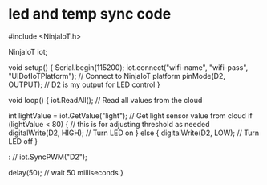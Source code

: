 # led and temp sync code

#include <NinjaIoT.h>

NinjaIoT iot;

void setup() {
  Serial.begin(115200);
  iot.connect("wifi-name", "wifi-pass", "UIDofIoTPlatform");   // Connect to NinjaIoT platform
  pinMode(D2, OUTPUT);    // D2 is my output for LED control
}

void loop() {
  iot.ReadAll();  // Read all values from the cloud

  int lightValue = iot.GetValue("light");  // Get light sensor value from cloud 
  if (lightValue < 80) {      // this is for adjusting threshold as needed
    digitalWrite(D2, HIGH);    // Turn LED on
  } else {
    digitalWrite(D2, LOW);     // Turn LED off
  }

:
  // iot.SyncPWM("D2");

  delay(50);   // wait 50 milliseconds
}
